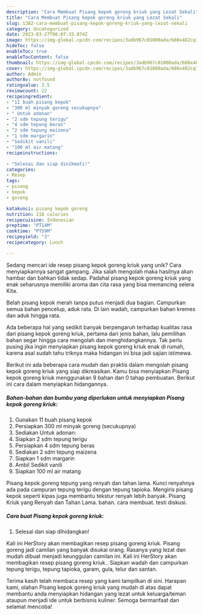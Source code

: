 ```yaml
---
description: "Cara Membuat Pisang kepok goreng kriuk yang Lezat Sekali"
title: "Cara Membuat Pisang kepok goreng kriuk yang Lezat Sekali"
slug: 1382-cara-membuat-pisang-kepok-goreng-kriuk-yang-lezat-sekali
category: Uncategorized
date: 2023-03-27T06:07:33.074Z
image: https://img-global.cpcdn.com/recipes/3adb967c01000ada/680x482cq70/pisang-kepok-goreng-kriuk-foto-resep-utama.jpg
hideToc: false
enableToc: true
enableTocContent: false
thumbnail: https://img-global.cpcdn.com/recipes/3adb967c01000ada/680x482cq70/pisang-kepok-goreng-kriuk-foto-resep-utama.jpg
cover: https://img-global.cpcdn.com/recipes/3adb967c01000ada/680x482cq70/pisang-kepok-goreng-kriuk-foto-resep-utama.jpg
author: Admin
authorAv: notfound
ratingvalue: 3.5
reviewcount: 22
recipeingredient:
- "11 buah pisang kepok"
- "300 ml minyak goreng secukupnya"
- " Untuk adonan"
- "2 sdm tepung terigu"
- "4 sdm tepung beras"
- "2 sdm tepung maizena"
- "1 sdm margarin"
- "Sedikit vanili"
- "100 ml air matang"
recipeinstructions:

- "Selesai dan siap dinikmati!"
categories:
- Resep
tags:
- pisang
- kepok
- goreng

katakunci: pisang kepok goreng 
nutrition: 218 calories
recipecuisine: Indonesian
preptime: "PT14M"
cooktime: "PT59M"
recipeyield: "3"
recipecategory: Lunch

---
```





Sedang mencari ide resep pisang kepok goreng kriuk yang unik? Cara menyiapkannya sangat gampang. Jika salah mengolah maka hasilnya akan hambar dan bahkan tidak sedap. Padahal pisang kepok goreng kriuk yang enak seharusnya memiliki aroma dan cita rasa yang bisa memancing selera Kita.





Belah pisang kepok merah tanpa putus menjadi dua bagian. Campurkan semua bahan pencelup, aduk rata. Di lain wadah, campurkan bahan kremes dan aduk hingga rata.

Ada beberapa hal yang sedikit banyak berpengaruh terhadap kualitas rasa dari pisang kepok goreng kriuk, pertama dari jenis bahan, lalu pemilihan bahan segar hingga cara mengolah dan menghidangkannya. Tak perlu pusing jika ingin menyiapkan pisang kepok goreng kriuk enak di rumah, karena asal sudah tahu triknya maka hidangan ini bisa jadi sajian istimewa.






Berikut ini ada beberapa cara mudah dan praktis dalam mengolah pisang kepok goreng kriuk yang siap dikreasikan. Kamu bisa menyiapkan Pisang kepok goreng kriuk menggunakan 9 bahan dan 0 tahap pembuatan. Berikut ini cara dalam menyiapkan hidangannya.

<!--inarticleads1-->

##### Bahan-bahan dan bumbu yang diperlukan untuk menyiapkan Pisang kepok goreng kriuk:

1. Gunakan 11 buah pisang kepok
1. Persiapkan 300 ml minyak goreng (secukupnya)
1. Sediakan  Untuk adonan:
1. Siapkan 2 sdm tepung terigu
1. Persiapkan 4 sdm tepung beras
1. Sediakan 2 sdm tepung maizena
1. Siapkan 1 sdm margarin
1. Ambil Sedikit vanili
1. Siapkan 100 ml air matang


Pisang kepok goreng tepung yang renyah dan tahan lama. Kunci renyahnya ada pada campuran tepung terigu dengan tepung tapioka. Mengiris pisang kepok seperti kipas juga membantu tekstur renyah lebih banyak. Pisang Kriuk yang Renyah dan Tahan Lama. bahan. cara membuat. testi diskusi. 

<!--inarticleads2-->

##### Cara buat Pisang kepok goreng kriuk:


1. Selesai dan siap dihidangkan!

Kali ini HerStory akan membagikan resep pisang goreng kriuk. Pisang goreng jadi camilan yang banyak disukai orang. Rasanya yang lezat dan mudah dibuat menjadi keunggulan camilan ini. Kali ini HerStory akan membagikan resep pisang goreng kriuk.. Siapkan wadah dan campurkan tepung terigu, tepung tapioka, garam, gula, telur dan santan. 

Terima kasih telah membaca resep yang kami tampilkan di sini. Harapan kami, olahan Pisang kepok goreng kriuk yang mudah di atas dapat membantu anda menyiapkan hidangan yang lezat untuk keluarga/teman ataupun menjadi ide untuk berbisnis kuliner. Semoga bermanfaat dan selamat mencoba!
